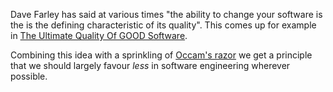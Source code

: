 Dave Farley has said at various times "the ability to change your software is the is the defining characteristic of its quality". This comes up for example in [The Ultimate Quality Of GOOD Software](https://www.youtube.com/watch?v=KnL_vl2oBag).

Combining this idea with a sprinkling of [Occam's razor](https://en.wikipedia.org/wiki/Occam%27s_razor) we get a principle that we should largely favour _less_ in software engineering wherever possible.
